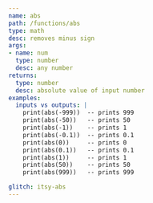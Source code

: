 ```yaml
---
name: abs
path: /functions/abs
type: math
desc: removes minus sign
args:
- name: num
  type: number
  desc: any number
returns:
  type: number
  desc: absolute value of input number
examples:
  inputs vs outputs: |
    print(abs(-999))  -- prints 999
    print(abs(-50))   -- prints 50
    print(abs(-1))    -- prints 1
    print(abs(-0.1))  -- prints 0.1
    print(abs(0))     -- prints 0
    print(abs(0.1))   -- prints 0.1
    print(abs(1))     -- prints 1
    print(abs(50))    -- prints 50
    print(abs(999))   -- prints 999

glitch: itsy-abs
---
```

